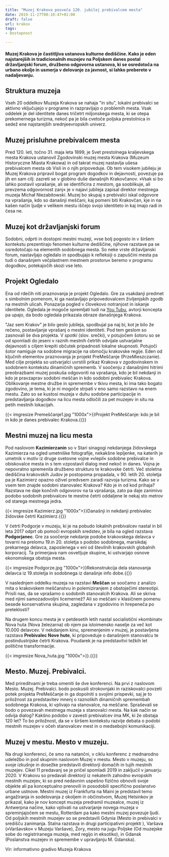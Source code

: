 ```yaml
---
title: "Muzej Krakova posveča 120. jubilej prebivalcem mesta"
date: 2019-11-27T00:10:47+01:00
draft: false
url: krakov
tags:
- Dostopnost

---
```


#### Muzej Krakova je častitljiva ustanova kulturne dediščine. Kako je eden najstarejših in tradicionalnih muzejev na Poljskem danes postal državljanjski forum, družbeno odgovorna ustanova, ki se osredotoča na urbano okolje in usmerja v delovanje za javnost, si lahko preberete v nadaljevanju. ####

 


## Struktura muzeja ##
Vseh 20 oddelkov Muzeja Krakova se nahaja "in situ", lokalni prebivalci se aktivno vključujejo v programe in razpravljajo o problemih mesta. Vsak oddelek je del identitete danes tričetrt miljonskega mesta, ki se otepa prekomernega turizma, nekoč pa je bila cvetoče poljska prestolnica in sedež ene najstarejših srednjeevropskih univerz. 

## Muzej prisluhne prebivalcem mesta ##
Pred 120. leti, točno 31. maja leta 1899, je Svet prestolnega kraljevskega mesta Krakova ustanovil Zgodovinski muzej mesta Krakova (Muzeum Historyczne Miasta Krakowa) in od takrat muzej nastavlja ušesa prebivalcem mesta ob Visli in o njih pripoveduje. Ob tem visokem jubileju je Muzej Krakova pripravil bogat program dogodkov in dejavnosti, povezuje pa jih en sam cilj: zazreti se v globino duše današnjih Krakovčanov. »Vsak si bo lahko postavil vprašanje, ali se identificira z mestom, ga sooblikuje, ali prevzema odgovornost zanj« je v najavi jubileja zapisal direktor mestnega muzeja Michał Niezabitowski. Muzej bo skupaj s prebivalci iskal odgovore na vprašanja, kdo so današnji meščani, kaj pomeni biti Krakovčan, kje in na kašen način ljudje v velikem mestu iščejo svojo identiteto in kaj imajo radi in česa ne.


## Muzej kot državljanjski forum ##
Sodobni, odprti in dostopni mestni muzeji, »vse bolj pogosto in v širšem kontekstu prezentirajo fenomen kulturne dediščine, njihove razstave pa se osredotočajo na elementih sodobnega mesta. So neke vrste državljanski forum, nastavljajo ogledalo in spodbujajo k refleksiji o zapuščini mesta pa tudi o današnjem večplastnem mestnem prostoru« beremo v programu dogodkov, potekajočih skozi vse leto.

## Projekt Ogledalo ##
Ena od rdečih niti praznovanja je projekt Ogledalo. Gre za vsakdanji predmet s simbolnim pomenom, ki ga nastavljajo pripovedovalcem življenjskih zgodb na mestnih ulicah. Ponazarja pogled v človekovo notranjost in iskanje identitete. Ogledala je mogoče spremljati tudi na [You Tubu](https://www.youtube.com/results?search_query=%23jestemkrakow), avtorji koncepta pa upajo, da bodo ogledala prikazala obraze današnjega Krakova.

"Jaz sem Krakov" je bilo geslo jubileja, spodbujal pa naj bi, kot je bilo že rečeno, postavljanje vprašanj o mestni identiteti. Pod tem geslom so zasnovali še dva projekta. V *spotki* (slov. srečki), v potujočem šotoru so se od spomladi do jeseni v raznih mestnih četrtih odvijale ustvarjalne dejavnosti s ciljem krepiti občutek pripadnosti lokalne skupnosti. Potujoči šotor namiguje na sodobne migracije na območju krakovske regije. Eden od ključnih elementov praznovanja je projekt PreMeščanje (PrzeMieszczanie). Med cilje projekta so ustvarjalci uvrstili prikaz Krakova v zgodovinskem in sodobnem kontekstu dinamičnih sprememb. V soočenju z današnjimi hitrimi preobrazbami muzej poskuša odgovoriti na vprašanja, kdo je bil nekdanji in kdo je pravzaprav sodobni meščan in kdo sodobni prebivalec Krakova. Oblikovanje mestne družbe in spremembe v tkivu mesta, ki ima tako bogato zgodovino, je tema, ki je ni mogoče strpati v eno samo razstavo na enem mestu. Zato so se kustosi muzeja v duhu sodobne participacije in predstavljanja dogodkov na licu mesta odločili za pet muzejev in situ na petih mestnih lokacijah.

{{< imgresize Premeščanje1.jpg "1000x">}}Projekt PreMeščanje: kdo je bil in kdo je danes prebivalec Krakova.{{</imgresize>}}

## Mestni muzej na licu mesta ##
Pod naslovom **Kazimierzanin** so v Stari sinagogi nekdanjega židovskega Kazimierza na ogled umetniške fotografije, nekakšne lepljenke, na katerih je umetnik v motiv iz druge svetovne vojne »vlepil« sodobne prebivalce in obiskovalce mesta in s tem vzpostavil dialog med nekoč in danes. Vojna je nepovratno spremenila družbeno strukturo te krakovske četrti. Več stoletna dediščina krakovskih Judov je postopoma propadala, v 90. letih 20. stoletja pa je Kazimierz opazno oživel predvsem zaradi razvoja turizma. Kako se v vsem tem znajde sodobni stanovalec Krakova? Kdo je in od kod prihaja? Razstava ne daje končnih odgovorov na ta vprašanja, zato pa daje zanimivo podobo sodobnih prebivalcev te mestne četrti oddaljene le nekaj sto metrov od starega mestnega jedra. 

{{< imgresize Kazimierz.jpg "1000x">}}Današnji in nekdanji prebivalec židovske četrti Kazimierz.{{</imgresize>}}

V četrti Podgorje v muzeju, ki je na pobudo lokalnih prebivalcev nastal in bil leta 2017 odprt ob pomoči evropskih sredstev, je bila na ogled razstava **Podgorjanec**. Gre za soočenje nekdanje podobe krakovskega delavca v tovarni na prelomu 19.in 20. stoletja s podobo sodobnega,  marsikdaj prekarnega delavca, zaposlenega v eni od številnih krakovskih globalnih korporacij. Ta primerjava nam osvetljuje skupine, ki ustvarjajo osnove ekonomskega obstoja mesta. 

{{< imgresize Podgorze.jpg "1000x">}}Rekonstrukcija dela stanovanja  delavca iz 19.stoletja in sodobnega iz današnje info dobe.{{</imgresize>}}

V naslednjem oddelku muzeja na razstavi **Meščan** se soočamo z analizo mita o krakovskem meščanstvu in polemiziranjem z obstoječimi stereotipi. Prisili nas, da se vprašamo o sodobnih stanovalcih Krakova. Ali se skriva med njimi samozadovoljni licemernež? Ali so meščani v klasičnem pomenu besede konservativna skupina, zagledana v zgodovino in hrepeneča po preteklosti?

Na drugem koncu mesta je v petdesetih letih nastal socialistični »kombinat« Nova huta (Nova železarna) ob njem pa istoimensko naselje za več kot 10.000 delavcev. V nekdanjem kinu, spremenjenim v muzej, je postavljena razstava **Prebivalec Nove hute**, ki pripoveduje o današnjem stanovalcu te postindustrijske četrti Krakova. Poudarek je na predstavitvi težkih let politične transformacije.

{{< imgresize Nova_huta.jpg "1000x">}}.{{</imgresize>}}

## Mesto. Muzej. Prebivalci. ##
Med prireditvami je treba omeniti še dve konferenci. Na prvi z naslovom Mesto. Muzej. Prebivalci. bodo poskusili strokovnjaki in raziskovalci  povzeti potek projekta PreMeščanje in ga dopolniti s svojimi prispevki, saj je to priložnost za predstavitev mnenj o raznolikih dinamičnih spremembah sodobnega Krakova, ki vplivajo na stanovalce, na meščane. Spraševali se bodo o povezavah mestnega muzeja s stanovalci mesta. Na kak način se odvija dialog? Kakšno podobo v zavesti prebivalcev ima MK, ki že obstaja 120 let? To bo priložnost, da se v širšem kontekstu razvije debata o podobi mestnih muzejev v očeh stanovalcev mest in o medsebojni komunikaciji. 

## Muzej v mestu. Mesto v muzeju. ##
Na drugi konferenci, če smo na natančni, v ciklu konferenc z mednarodno udeležbo in pod skupnim naslovom Muzej v mestu. Mesto v muzeju, so svoje izkušnje in dosežke predstavili direktorji domačih in tujih mestnih muzejev. Cikel 11 predavanj se je pričel spomladi 2019 in zakljućil v januarju 2020. V Krakovu so predavali direktorji iz nekaterih zahodno evropskih mestnih muzejev, ki so pred nedavnim uspešno fizično obnovili svoje objekte ali pa konceptualno prenovili in posodobili specifično poslanstvo urbane ustnove. Mestni muzej iz Frankfurta na Maini je predstavil temo angažiranja in sodelovanja z okoljem in občinstvom, Muzej Helsinkov je prikazal, kako je nov koncept muzeja predramil muzealce, muzej iz Antwerpna načine, kako vplivati na ustvarjanje novega muzeja v spreminjajočem se mestu, Rotterdam pa kako mestni muzej povezuje ljudi. Od poljskih mestnih muzejev so se  predstavili Gdynia (Mesto in prebivalci v središču zanimanja. Stalna razstava in drugi participativni projekti ), Varšava (»Varšavsko« v Muzeju Varšave), Žory, mesto na jugu Poljske (Od muzejske sobe do registriranega muzeja, med regijo in eksotiko), in Gdansk (Poslanstva muzejev in spremembe v upravljanju M. Gdanska).

Vir: informativno gradivo Muzeja Krakova